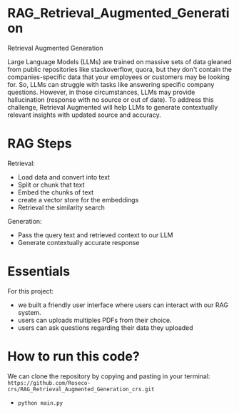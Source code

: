 # RAG_Retrieval_Augmented_Generation


Retrieval Augmented Generation 

Large Language Models (LLMs) are trained on massive sets of data gleaned from public repositories like stackoverflow, quora, but they don't contain the companies-specific data that your employees or customers may be looking for. So, LLMs can struggle with tasks like answering specific company questions. However, in those circumstances, LLMs may provide hallucination (response with no source or out of date). To address this challenge, Retrieval Augmented will help LLMs to generate contextually relevant insights with updated source and accuracy.

# RAG Steps
Retrieval:
- Load data and convert into text
- Split or chunk that text
- Embed the chunks of text
- create a vector store for the embeddings
- Retrieval the similarity search

Generation:
- Pass the query text and retrieved context to our LLM
- Generate contextually accurate response

# Essentials
For this project: 
 - we built a friendly user interface where users can interact with our RAG system.
 - users can uploads multiples PDFs from their choice.
 - users can ask questions regarding their data they uploaded

# How to run this code?
We can clone the repository by copying and pasting in your terminal: `https://github.com/Roseco-crs/RAG_Retrieval_Augmented_Generation_crs.git`

- `python main.py`

